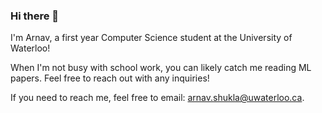 ### Hi there 👋 

I'm Arnav, a first year Computer Science student at the University of Waterloo!

When I'm not busy with school work, you can likely catch me reading ML papers. Feel free to reach out with any inquiries!

If you need to reach me, feel free to email: [arnav.shukla@uwaterloo.ca](mailto:arnav.shukla@uwaterloo.ca).

<!--
**

Here are some ideas to get you started:

- 🔭 I’m currently working on ...
- 🌱 I’m currently learning ...
- 👯 I’m looking to collaborate on ...
- 🤔 I’m looking for help with ...
- 💬 Ask me about ...
- 📫 How to reach me: ...
- 😄 Pronouns: ...
- ⚡ Fun fact: ...
-->
